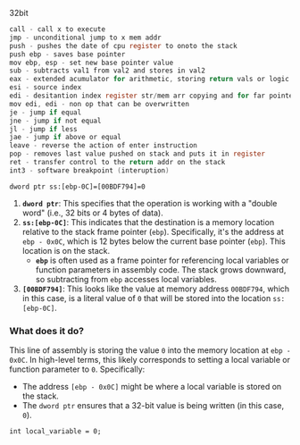 32bit
```C
call - call x to execute
jmp - unconditional jump to x mem addr
push - pushes the date of cpu register to onoto the stack
push ebp - saves base pointer
mov ebp, esp - set new base pointer value
sub - subtracts val1 from val2 and stores in val2
eax - extended acumulator for arithmetic, storing return vals or logic ops
esi - source index 
edi - desitantion index register str/mem arr copying and for far pointer addresing
mov edi, edi - non op that can be overwritten
je - jump if equal
jne - jump if not equal
jl - jump if less
jae - jump if above or equal
leave - reverse the action of enter instruction
pop - removes last value pushed on stack and puts it in register
ret - transfer control to the return addr on the stack
int3 - software breakpoint (interuption) 
```

`dword ptr ss:[ebp-0C]=[00BDF794]=0`

1. **`dword ptr`**: This specifies that the operation is working with a "double word" (i.e., 32 bits or 4 bytes of data).
2. **`ss:[ebp-0C]`**: This indicates that the destination is a memory location relative to the stack frame pointer (`ebp`). Specifically, it's the address at `ebp - 0x0C`, which is 12 bytes below the current base pointer (`ebp`). This location is on the stack.
    - **`ebp`** is often used as a frame pointer for referencing local variables or function parameters in assembly code. The stack grows downward, so subtracting from `ebp` accesses local variables.
3. **`[00BDF794]`**: This looks like the value at memory address `00BDF794`, which in this case, is a literal value of `0` that will be stored into the location `ss:[ebp-0C]`. 

### What does it do?

This line of assembly is storing the value `0` into the memory location at `ebp - 0x0C`. In high-level terms, this likely corresponds to setting a local variable or function parameter to `0`. Specifically:

- The address `[ebp - 0x0C]` might be where a local variable is stored on the stack.
- The `dword ptr` ensures that a 32-bit value is being written (in this case, `0`).

`int local_variable = 0;`